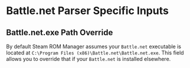 # Battle.net Parser Specific Inputs

## Battle.net.exe Path Override

By default Steam ROM Manager assumes your `Battle.net` executable is located at `C:\Program Files (x86)\Battle.net\Battle.net.exe`. This field allows you to override that if your `Battle.net` is installed elsewhere.
